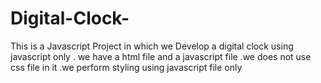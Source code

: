 # Digital-Clock-
This is a Javascript Project in which we Develop a digital clock using javascript only .
we have a html file and a javascript file .we does not use css file in it .we perform
styling using javascript file only
